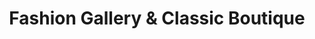 ---
title: "Fashion Gallery & Classic Boutique"
url: /jamaica/fashion-gallery-and-classic-boutique/
shop: clothes
---